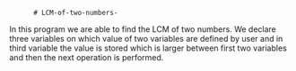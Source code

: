           # LCM-of-two-numbers-

In this program we are able to find the LCM
of two numbers.
We declare three variables on which value of two
variables are defined by user and in third 
variable the value is stored which is larger 
between first two variables and then the next 
operation is performed.
